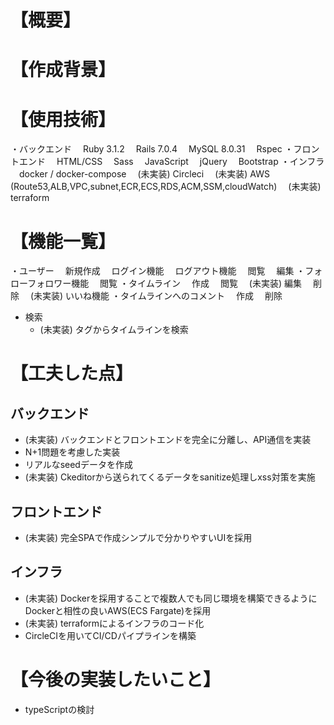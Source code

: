 # 【概要】

# 【作成背景】

# 【使用技術】
・バックエンド
　Ruby 3.1.2
　Rails 7.0.4
　MySQL 8.0.31
　Rspec
・フロントエンド
　HTML/CSS
　Sass
　JavaScript
　jQuery
　Bootstrap
・インフラ
　docker / docker-compose
　(未実装) Circleci
　(未実装) AWS (Route53,ALB,VPC,subnet,ECR,ECS,RDS,ACM,SSM,cloudWatch)
　(未実装) terraform

# 【機能一覧】
・ユーザー
　新規作成
　ログイン機能
　ログアウト機能
　閲覧
　編集
・フォローフォロワー機能
　閲覧
・タイムライン
　作成
　閲覧
　(未実装) 編集
　削除
　(未実装) いいね機能
・タイムラインへのコメント
　作成
　削除
- 検索
  - (未実装) タグからタイムラインを検索

# 【工夫した点】
## バックエンド
- (未実装) バックエンドとフロントエンドを完全に分離し、API通信を実装
- N+1問題を考慮した実装
- リアルなseedデータを作成
- (未実装) Ckeditorから送られてくるデータをsanitize処理しxss対策を実施

## フロントエンド
- (未実装) 完全SPAで作成シンプルで分かりやすいUIを採用

## インフラ
- (未実装) Dockerを採用することで複数人でも同じ環境を構築できるようにDockerと相性の良いAWS(ECS Fargate)を採用
- (未実装) terraformによるインフラのコード化
- CircleCIを用いてCI/CDパイプラインを構築

# 【今後の実装したいこと】
- typeScriptの検討


